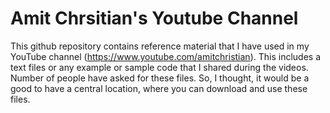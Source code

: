 # Amit Chrsitian's Youtube Channel

This github repository contains reference material that I have used in my YouTube channel (https://www.youtube.com/amitchristian). This includes a text files or any example or sample code that I shared during the videos. Number of people have asked for these files. So, I thought, it would be a good to have a central location, where you can download and use these files. 
